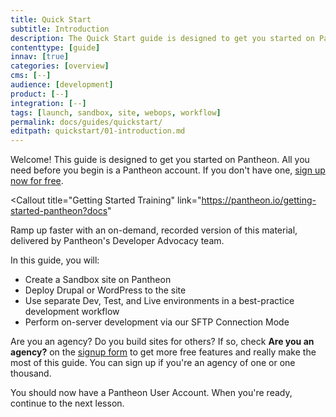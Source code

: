 ```yaml
---
title: Quick Start
subtitle: Introduction
description: The Quick Start guide is designed to get you started on Pantheon.
contenttype: [guide]
innav: [true]
categories: [overview]
cms: [--]
audience: [development]
product: [--]
integration: [--]
tags: [launch, sandbox, site, webops, workflow]
permalink: docs/guides/quickstart/
editpath: quickstart/01-introduction.md
---
```


Welcome! This guide is designed to get you started on Pantheon. All you need before you begin is a Pantheon account. If you don't have one, [sign up now for free](https://pantheon.io/register?docs).

<Callout
  title="Getting Started Training"
  link="https://pantheon.io/getting-started-pantheon?docs"
>
  Ramp up faster with an on-demand, recorded version of this material, delivered by
  Pantheon's Developer Advocacy team.
</Callout>

In this guide, you will:

- Create a Sandbox site on Pantheon
- Deploy Drupal or WordPress to the site
- Use separate Dev, Test, and Live environments in a best-practice development workflow
- Perform on-server development via our SFTP Connection Mode

<Alert title="Note" type="info">

Are you an agency? Do you build sites for others? If so, check **Are you an agency?** on the [signup form](https://pantheon.io/register) to get more free features and really make the most of this guide. You can sign up if you're an agency of one or one thousand.

</Alert>

You should now have a Pantheon User Account. When you're ready, continue to the next lesson.